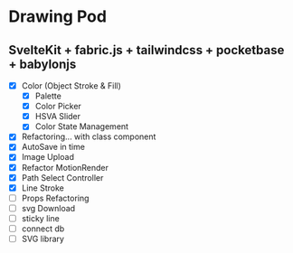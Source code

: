 # Drawing Pod

## SvelteKit + fabric.js + tailwindcss + pocketbase + babylonjs

- [x] Color (Object Stroke & Fill)
  - [x] Palette
  - [x] Color Picker
  - [x] HSVA Slider
  - [x] Color State Management
- [x] Refactoring... with class component
- [x] AutoSave in time
- [x] Image Upload
- [x] Refactor MotionRender
- [x] Path Select Controller
- [x] Line Stroke
- [ ] Props Refactoring
- [ ] svg Download
- [ ] sticky line
- [ ] connect db
- [ ] SVG library
